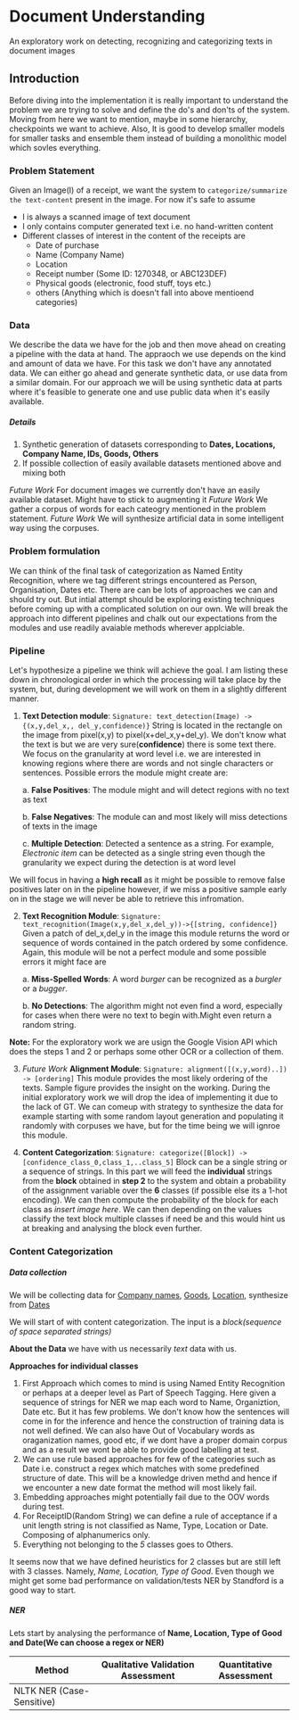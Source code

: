 # Document Understanding
An exploratory work on detecting, recognizing and categorizing texts in document images 

## Introduction
Before diving into the implementation it is really important to understand the problem we are trying to solve and define the do's and don'ts of the system. Moving from here we want to mention, maybe in some hierarchy, checkpoints we want to achieve. Also, It is good to develop smaller models for smaller tasks and ensemble them instead of building a monolithic model which sovles everything.

### Problem Statement
Given an Image(I) of a receipt, we want the system to `categorize/summarize the text-content` present in the image.
For now it's safe to assume 
* I is always a scanned image of text document
* I only contains computer generated text i.e. no hand-written content
* Different classes of interest in the content of the receipts are
  * Date of purchase
  * Name (Company Name)
  * Location 
  * Receipt number (Some ID: 1270348, or ABC123DEF)
  * Physical goods (electronic, food stuff, toys etc.)
  * others (Anything which is doesn't fall into above mentioend categories)

### Data
We describe the data we have for the job and then move ahead on creating a pipeline with the data at hand. The appraoch we use depends on the kind and amount of data we have. For this task we don't have any annotated data. We can either go ahead and generate synthetic data, or use data from a similar domain. For our approach we will be using synthetic data at parts where it's feasible to generate one and use public data when it's easily available.

##### Details

1. Synthetic generation of datasets corresponding to **Dates, Locations, Company Name, IDs, Goods, Others**
2. If possible collection of easily available datasets mentioned above and mixing both

*Future Work* For document images we currently don't have an easily available dataset. Might have to stick to augmenting it
*Future Work* We gather a corpus of words for each cateogry mentioned in the problem statement. 
*Future Work* We will synthesize artificial data in some intelligent way using the corpuses.


### Problem formulation
We can think of the final task of categorization as Named Entity Recognition, where we tag different strings encountered as Person, Organisation, Dates etc. There are can be lots of  approaches we can and should try out. But intial attempt should be exploring existing techniques before coming up with a complicated solution on our own. We will break the approach into different pipelines and chalk out our expectations from the modules and use readily avaiable methods wherever applciable. 
 

### Pipeline
Let's hypothesize a pipeline we think will achieve the goal. I am listing these down in chronological order in which the processing will take place by the system, but, during development we will work on them in a slightly different manner.

1. **Text Detection module**: `Signature: text_detection(Image) -> {(x,y,del_x,, del_y,confidence)}` String is located in the rectangle on the image from pixel(x,y) to pixel(x+del_x,y+del_y). We don't know what the text is but we are very sure(**confidence**) there is some text there. We focus on the granularity at word level i.e. we are interested in knowing regions where there are words and not single characters or sentences. Possible errors the module might create are:
  
    a. **False Positives**: The module might and will detect regions with no text as text
  
    b. **False Negatives**: The module can and most likely will miss detections of texts in the image
  
    c. **Multiple Detection**: Detected a sentence as a string. For example, *Electronic item* can be detected as a single string even though the granularity we expect during the detection is at word level
  
  We will focus in having a **high recall** as it might be possible to remove false positives later on in the pipeline however, if we miss a positive sample early on in the stage we will never be able to retrieve this infromation. 
  

2. **Text Recognition Module**: `Signature: text_recognition(Image(x,y,del_x,del_y))->{[string, confidence]}` Given a patch of del_x,del_y in the image this module returns the word or sequence of words contained in the patch ordered by some confidence.
Again, this module will be not a perfect module and some possible errors it might face are
  
    a. **Miss-Spelled Words**: A word *burger* can be recognized as a *burgler* or a *bugger*. 
  
    b. **No Detections**: The algorithm might not even find a word, especially for cases when there were no text to begin with.Might even return a random string.

 **Note:** For the exploratory work we are usign the Google Vision API which does the steps 1 and 2 or perhaps some other OCR or a collection of them. 

3. *Future Work* **Alignment Module**: `Signature: alignment([(x,y,word)..]) -> [ordering]` This module provides the most likely ordering of the texts. Sample figure provides the insight on the working. During the initial exploratory work we will drop the idea of implementing it due to the lack of GT. We can comeup with strategy to synthesize the data for example starting with some random layout generation and populating it randomly with corpuses we have, but for the time being we will ignroe this module.

4. **Content Categorization**: `Signature: categorize([Block]) -> [confidence_class_0,class_1,..class_5]` Block can be a single string or a sequence of strings. In this part we will feed the **individual** strings from the **block** obtained in **step 2** to the system and obtain a probability of the assignment variable over the **6** classes (if possible else its a 1-hot encoding). We can then compute the probability of the block for each class as *insert image here*. We can then depending on the values classify the text block multiple classes if need be and this would hint us at breaking and analysing the block even further.


### Content Categorization
##### Data collection
We will be collecting data for [Company names](https://datahub.io/core/nasdaq-listings), [Goods](), [Location](https://github.com/datasets/world-cities), synthesize from [Dates](https://docs.oracle.com/cd/E41183_01/DR/Date_Format_Types.html) 

We will start of with content categorization. The input is a *block(sequence of space separated strings)* 

**About the Data** we have with us necessarily *text* data with us. 

**Approaches for individual classes** 

1. First Approach which comes to mind is using Named Entity Recognition or perhaps at a deeper level as Part of Speech Tagging. Here given a sequence of strings for NER we map each word to Name, Organiztion, Date etc. But it has few problems. We don't know how the sentences will come in for the inference and hence the construction of training data is not well defined. We can also have Out of Vocabulary words as oraganization names, good etc, if we dont have a proper domain corpus and as a result we wont be able to provide good labelling at test.
2. We can use rule based approaches for few of the categories such as Date i.e. construct a regex which matches with some predefined structure of date. This will be a knowledge driven methd and hence if we encounter a new date format the method will most likely fail. 
3. Embedding approaches might potentially fail due to the OOV words during test.
4. For ReceiptID(Random String) we can define a rule of acceptance if a unit length string is not classified as Name, Type, Location or Date. Composing of alphanumerics only.
5. Everything not belonging to the *5* classes goes to Others.

It seems now that we have defined heuristics for 2 classes but are still left with 3 classes. Namely, *Name, Location, Type of Good*. Even though we might get some bad performance on validation/tests NER by Standford is a good way to start.

##### NER
Lets start by analysing the performance of **Name, Location, Type of Good and Date(We can choose a regex or NER)**

| Method | Qualitative Validation Assessment | Quantitative Assessment |
| --- | --- | --- |
| NLTK NER (Case-Sensitive)|     |  |


